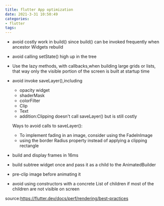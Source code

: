 ```yaml
---
title: flutter App optimization
date: 2021-3-31 10:50:49
categories: 
- flutter
tags:
---
```


- avoid costly work in build() since build() can be invoked frequently when ancestor Widgets rebuild

- avoid calling setState() high up in the tree

- Use the lazy methods, with callbacks,when building large grids or lists, that way only the visible portion of the screen is built at startup time

- avoid invoke saveLayer(),including

  - opacity widget
  - shaderMask
  - colorFilter
  - Clip
  - Text
  - addition:Clipping doesn't call saveLayer() but is still costly

  Ways to avoid calls to saveLayer():

  - To implement fading in an image, consider using the FadeInImage
  - using the border Radius property instead of applying a clipping rectangle

- build and display frames in 16ms
- build  subtree widget once and pass it as a child to the AnimatedBuilder
- pre-clip image before animating it
- avoid using constructors with a concrete List of children if most of the children are not visible on  screen

source:https://flutter.dev/docs/perf/rendering/best-practices